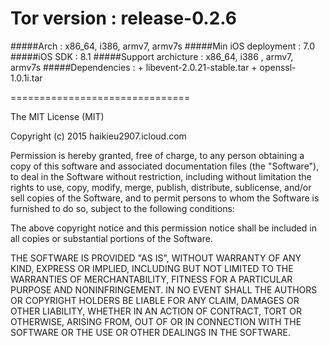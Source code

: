 # Tor version : release-0.2.6

#####Arch : x86_64, i386, armv7, armv7s
#####Min iOS deployment : 7.0
#####iOS SDK : 8.1
#####Support archicture : x86_64, i386 , armv7, armv7s
#####Dependencies :
    + libevent-2.0.21-stable.tar
    + openssl-1.0.1i.tar



===============================

The MIT License (MIT)

Copyright (c) 2015 haikieu2907.icloud.com

Permission is hereby granted, free of charge, to any person obtaining a copy
of this software and associated documentation files (the "Software"), to deal
in the Software without restriction, including without limitation the rights
to use, copy, modify, merge, publish, distribute, sublicense, and/or sell
copies of the Software, and to permit persons to whom the Software is
furnished to do so, subject to the following conditions:

The above copyright notice and this permission notice shall be included in all
copies or substantial portions of the Software.

THE SOFTWARE IS PROVIDED "AS IS", WITHOUT WARRANTY OF ANY KIND, EXPRESS OR
IMPLIED, INCLUDING BUT NOT LIMITED TO THE WARRANTIES OF MERCHANTABILITY,
FITNESS FOR A PARTICULAR PURPOSE AND NONINFRINGEMENT. IN NO EVENT SHALL THE
AUTHORS OR COPYRIGHT HOLDERS BE LIABLE FOR ANY CLAIM, DAMAGES OR OTHER
LIABILITY, WHETHER IN AN ACTION OF CONTRACT, TORT OR OTHERWISE, ARISING FROM,
OUT OF OR IN CONNECTION WITH THE SOFTWARE OR THE USE OR OTHER DEALINGS IN THE
SOFTWARE.


